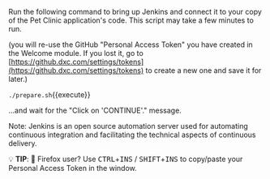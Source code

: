 Run the following command to bring up Jenkins and connect it to your copy of the
Pet Clinic application's code. This script may take a few minutes to run.

(you will re-use the GitHub "Personal Access Token" you have created in the
Welcome module. If you lost it, go to
[https://github.dxc.com/settings/tokens](https://github.dxc.com/settings/tokens)
to create a new one and save it for later.)

  `./prepare.sh`{{execute}}

...and wait for the "Click on 'CONTINUE'." message.

Note: Jenkins is an open source automation server used for automating continuous
integration and facilitating the technical aspects of continuous delivery.

💡 **TIP**: 🦊 Firefox user? Use <kbd>CTRL</kbd>+<kbd>INS</kbd> /
<kbd>SHIFT</kbd>+<kbd>INS</kbd> to copy/paste your Personal Access Token in the
window.
